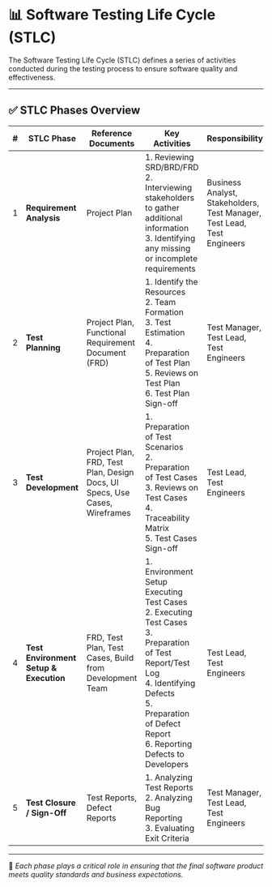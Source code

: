 # 📊 Software Testing Life Cycle (STLC)

The Software Testing Life Cycle (STLC) defines a series of activities conducted during the testing process to ensure software quality and effectiveness.

---

## ✅ STLC Phases Overview

| # | **STLC Phase**                     | **Reference Documents**                                                                 | **Key Activities**                                                                                                                                         | **Responsibility**                                              | **Outcome**                              |
|---|------------------------------------|------------------------------------------------------------------------------------------|------------------------------------------------------------------------------------------------------------------------------------------------------------|------------------------------------------------------------------|------------------------------------------|
| 1 | **Requirement Analysis**           | Project Plan                                                                             | 1. Reviewing SRD/BRD/FRD  <br> 2. Interviewing stakeholders to gather additional information  <br> 3. Identifying any missing or incomplete requirements | Business Analyst, Stakeholders, Test Manager, Test Lead, Test Engineers | ✅ Clear & Complete Finalized Requirements |
| 2 | **Test Planning**                  | Project Plan, Functional Requirement Document (FRD)                                     | 1. Identify the Resources  <br> 2. Team Formation  <br> 3. Test Estimation  <br> 4. Preparation of Test Plan  <br> 5. Reviews on Test Plan  <br> 6. Test Plan Sign-off | Test Manager, Test Lead, Test Engineers                        | ✅ Test Plan Document                     |
| 3 | **Test Development**              | Project Plan, FRD, Test Plan, Design Docs, UI Specs, Use Cases, Wireframes              | 1. Preparation of Test Scenarios  <br> 2. Preparation of Test Cases  <br> 3. Reviews on Test Cases  <br> 4. Traceability Matrix  <br> 5. Test Cases Sign-off | Test Lead, Test Engineers                                       | ✅ Test Cases Document <br> ✅ Traceability Matrix |
| 4 | **Test Environment Setup & Execution** | FRD, Test Plan, Test Cases, Build from Development Team                              | 1. Environment Setup Executing Test Cases  <br> 2. Executing Test Cases  <br> 3. Preparation of Test Report/Test Log  <br> 4. Identifying Defects  <br> 5. Preparation of Defect Report  <br> 6. Reporting Defects to Developers | Test Lead, Test Engineers                                       | ✅ Status/Test Reports <br> ✅ Defect Report |
| 5 | **Test Closure / Sign-Off**        | Test Reports, Defect Reports                                                            | 1. Analyzing Test Reports  <br> 2. Analyzing Bug Reporting  <br> 3. Evaluating Exit Criteria                                                               | Test Manager, Test Lead, Test Engineers                        | ✅ Test Summary Reports                   |

---

📌 *Each phase plays a critical role in ensuring that the final software product meets quality standards and business expectations.*
